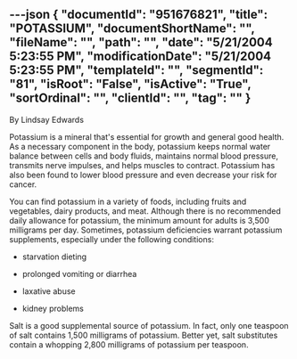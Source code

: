 ---json
{
  "documentId": "951676821",
  "title": "POTASSIUM",
  "documentShortName": "",
  "fileName": "",
  "path": "",
  "date": "5/21/2004 5:23:55 PM",
  "modificationDate": "5/21/2004 5:23:55 PM",
  "templateId": "",
  "segmentId": "81",
  "isRoot": "False",
  "isActive": "True",
  "sortOrdinal": "",
  "clientId": "",
  "tag": ""
}
---

By Lindsay Edwards 
 
Potassium is a mineral that's essential for growth and general good 
health. As a necessary component in the body, potassium keeps normal water balance between cells and body fluids, maintains normal blood pressure, transmits nerve impulses, and helps muscles to contract. Potassium has also been found to lower blood pressure and even decrease your risk for cancer. 

You can find potassium in a variety of foods, including fruits and 
vegetables, dairy products, and meat. Although there is no recommended daily allowance for potassium, the minimum amount for adults is 3,500 milligrams per day. Sometimes, potassium deficiencies warrant potassium supplements, especially under the following conditions: 

* starvation dieting 

* prolonged vomiting or diarrhea 

* laxative abuse 

* kidney problems 

 
Salt is a good supplemental source of potassium. In fact, only one teaspoon of salt contains 1,500 milligrams of potassium. Better yet, salt substitutes contain a whopping 2,800 milligrams of potassium per teaspoon.
